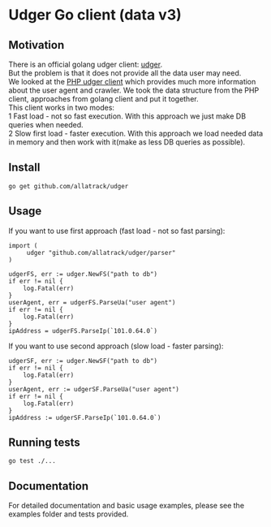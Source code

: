 # Udger Go client (data v3)
## Motivation
There is an official golang udger client: [udger](https://github.com/udger/udger).    
But the problem is that it does not provide all the data user may need.      
We looked at the [PHP udger client](https://github.com/udger/udger-php) which provides much more information about
the user agent and crawler. We took the data structure from the PHP client, approaches from golang client
and put it together.   
This client works in two modes:    
1 Fast load - not so fast execution. With this approach we just make DB queries when needed.   
2 Slow first load - faster execution. With this approach we load needed data in memory and then work with it(make as less DB   queries as possible).

## Install
```
go get github.com/allatrack/udger
```
## Usage
If you want to use first approach (fast load - not so fast parsing):
```
import (
     udger "github.com/allatrack/udger/parser"
)

udgerFS, err := udger.NewFS("path to db")
if err != nil {
    log.Fatal(err)
}
userAgent, err = udgerFS.ParseUa("user agent")
if err != nil {
    log.Fatal(err)
}
ipAddress = udgerFS.ParseIp(`101.0.64.0`)
```
If you want to use second approach (slow load - faster parsing):
```
udgerSF, err := udger.NewSF("path to db")
if err != nil {
    log.Fatal(err)
}
userAgent, err := udgerSF.ParseUa("user agent")
if err != nil {
    log.Fatal(err)
}
ipAddress := udgerSF.ParseIp(`101.0.64.0`)
```

## Running tests
```
go test ./...
```
## Documentation
For detailed documentation and basic usage examples, please see the examples folder and tests provided.
